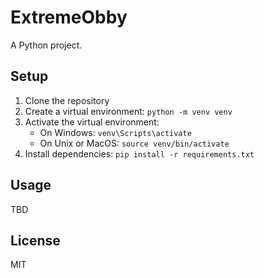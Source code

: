 # ExtremeObby

A Python project.

## Setup
1. Clone the repository
2. Create a virtual environment: `python -m venv venv`
3. Activate the virtual environment:
   - On Windows: `venv\Scripts\activate`
   - On Unix or MacOS: `source venv/bin/activate`
4. Install dependencies: `pip install -r requirements.txt`

## Usage
TBD

## License
MIT
